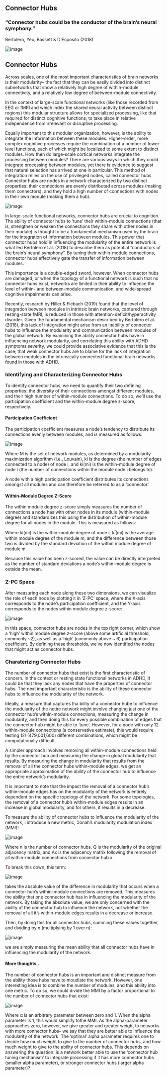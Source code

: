 <!--layout: page title: "PAGE TITLE" permalink: /Connector_Hubs/-->
## Connector Hubs

### “Connector hubs could be the conductor of the brain’s neural symphony.”
Bertolero, Yeo, Bassett & D’Esposito (2018)

![image](https://user-images.githubusercontent.com/81769550/123014774-ef661f80-d394-11eb-8e20-e5071aaeb0dd.png)

## Connector Hubs
Across scales, one of the most important characteristics of brain networks is their modularity– the fact that they can be easily divided into distinct subnetworks that show a relatively high degree of within-module connectivity, and a relatively low degree of between-module connectivity.

In the context of large-scale functional networks (like those recorded from EEG or fMRI and which index the shared neural activity between distinct regions) this modular structure allows for specialized processing, like that required for distinct cognitive functions, to take place in relative independence from irrelevant or disruptive processing. 

Equally important to this modular organization, however, is the ability to integrate the information between these modules. Higher-order, more complex cognitive processes require the combination of a number of lower-level functions, each of which might be localized to some extent to distinct modules. How then do large-scale cortical networks integrate the processing between modules? There are various ways in which they could integrate processing between modules, yet there is evidence to suggest that natural selection has arrived at one in particular. This method of integration relies on the use of privileged nodes, called connector hubs. Connector hubs are nodes in a network characterized by two distinct properties: their connections are evenly distributed across modules (making them connectors), and they hold a high number of connections with nodes in their own module (making them a hub). 

![image](https://user-images.githubusercontent.com/81769550/123013841-f8ee8800-d392-11eb-9016-0e0d791acaaa.png)

In large-scale functional networks, connector hubs are crucial to cognition. The ability of connector hubs to ‘tune’ their within-module connections (that is, strengthen or weaken the connections they share with other nodes in their module) is thought to be a fundamental mechanism used by the brain for the integration of information between modules. This power that connector hubs hold in influencing the modularity of the entire network is what led Bertolero et al. (2018) to describe them as potential “conductors of the brain’s neural symphony”. By tuning their within-module connections, connector hubs effectively gate the transfer of information between modules.

This importance is a double-edged sword, however. When connector hubs are damaged, or when the topology of a functional network is such that no connector hubs exist, networks are limited in their ability to influence the level of within- and between-module communication, and wide-spread cognitive impairments can arise. 

Recently, research by Hiller & Fiebach (2019) found that the level of integration between modules in intrinsic brain networks, captured through resting-state fMRI, is reduced in those with attention-deficit/hyperactivity disorder. Given the fundamental mechanism described by Bertolero et al. (2018), this lack of integration might arise from an inability of connector hubs to influence the modularity and communication between modules of the global network.
By examining the ability connector hubs have in influencing network modularity, and correlating this ability with ADHD symptoms severity, we could provide associative evidence that this is the case; that weak connector hubs are to blame for the lack of integration between modules in the intrinsically connected functional brain networks found in those with ADHD.

### Identifying and Characterizing Connector Hubs
To identify connector hubs, we need to quantify their two defining properties: the diversity of their connections amongst different modules, and their high number of within-module connections. To do so, we’ll use the participation coefficient and the within-module degree z-score, respectively.

#### Participation Coefficient
The participation coefficient measures a node’s tendency to distribute its connections evenly between modules, and is measured as follows:

![image](https://user-images.githubusercontent.com/81769550/123013860-00159600-d393-11eb-9c6b-5f04478e8aa1.png)

Where M is the set of network modules, as determined by a modularity-maximization algorithm (i.e., Louvain), ki is the degree (the number of edges connected to a node) of node i, and ki(mi) is the within-module degree of node i (the number of connections within the module node i belongs to).  

A node with a high participation coefficient distributes its connections amongst all modules and can therefore be referred to as a ‘connector’.

#### Within-Module Degree Z-Score
The within module degree z-score simply measures the number of connections a node has with other nodes in its module (within-module degree) and standardizes this using the distribution of within-module degree for all nodes in the module. This is measured as follows:
 
Where ki(mi) is the within-module degree of node i, k ̅(mi) is the average within module degree of the module m, and the difference between those two is divided by the standard deviation of the within module degree of module m.

Because this value has been z-scored, the value can be directly interpreted as the number of standard deviations a node’s within-module degree is outside the mean.

### Z-PC Space
After measuring each node along these two dimensions, we can visualize the role of each node by plotting it in ‘Z-PC’ space, where the X-axis corresponds to the node’s participation coefficient, and the Y-axis corresponds to the nodes within module degree z-score:

![image](https://user-images.githubusercontent.com/81769550/123014282-e3c62900-d393-11eb-9173-531dca90728b.png)

 
In this space, connector hubs are nodes in the top right corner, which show a ‘high’ within module degree z-score (above some artificial threshold, commonly ~2), as well as a ‘high’ (commonly above ~.6) participation coefficient. By defining these thresholds, we’ve now identified the nodes that might act as connector hubs.

### Charaterizing Connector Hubs
The number of connector hubs that exist is the first characteristic of concern. In the context or resting state functional networks in ADHD, it could be that they lack any nodes that have the properties of connector hubs. The next important characteristic is the ability of these connector hubs to influence the modularity of the network. 

Ideally, a measure that captures tha bility of a connector hube to inlfuence the modularity of the netire network might involve changing just one of the connector hub’s within-module connections, measuring the change in modularity, and then doing this for every possible combination of edges that the connector hub might be able to ‘tune’. However, for a node with only 12 within-module connections (a conservative estimate), this would require testing 12! (479,001,600) different combinations, which might be computationally difficult. 

A simpler approach involves removing all within-module connections held by the connector hub and measuring the change in global modularity that results. By measuring the change in modularity that results from the removal of all the connector hubs within-module edges, we get an appropriate approximation of the ability of the connector hub to influence the entire network’s modularity.

It is important to note that the impact the removal of a connector hub’s within-module edges has on the modularity of the network is entirely dependent on the specific topology of the network. For some topologies, the removal of a connector hub’s within-module edges results in an increase in global modularity, and for others, it results in a decrease. 

To measure the ability of connector hubs to influence the modularity of the network, I introduce a new metric, ‘Jonah’s modularity modulation index (MMI)’:

![image](https://user-images.githubusercontent.com/81769550/123014477-546d4580-d394-11eb-8a35-c86ccb06f1e8.png)

Where n is the number of connector hubs, Q  is the modularity of the original adjacency matrix, and Ax is the adjacency matrix following the removal of all within-module connections from connector hub x.

To break this down, this term:

![image](https://user-images.githubusercontent.com/81769550/123014492-60590780-d394-11eb-9edd-aa9bd978053e.png)

takes the absolute value of the difference in modularity that occurs when a connector hub’s within-module connections are removed. This measures the ability that one connector hub has in influencing the modularity of the network. By taking the absolute value, we are only concerned with the ability of the connector hub to influence the network, not whether the removal of all it’s within-module edges results in a decrease or increase. 

Then, by doing this for all connector hubs, summing these values together, and dividing by n (multiplying by 1 over n):

![image](https://user-images.githubusercontent.com/81769550/123014521-723aaa80-d394-11eb-9268-ff6913e556e4.png)


we are simply measuring the mean ability that all connector hubs have in influencing the modularity of the network. 

#### More thoughts…
The number of connector hubs is an important and distinct measure from the ability those hubs have to moudlate the network. However, one interesting idea is to combine the number of modules, and this ability into one metric. To do so, we could divide the MMI by a factor proportional to the number of connector hubs that exist:

![image](https://user-images.githubusercontent.com/81769550/123014602-9a2a0e00-d394-11eb-9794-f3064093bfce.png)

Where α is an arbitrary parameter between zero and 1. When the alpha parameter is 1, this would simplify tothe MMI. As the alpha-parameter approaches zero, however, we give greater and greater weight to networks with more connector hubs– we say that they are better able to influence the modularity of the network. The ‘optimal’ alpha parameter requires one to decide how much weight to give to the number of connector hubs, and how much weight to give to the ability of connector hubs. This depends on answering the question: is a network better able to use the ‘connector hub tuning mechanism’ to integrate processing if it has more connector hubs (smaller alpha parameter), or stronger connector hubs (larger alpha parameter)? 
